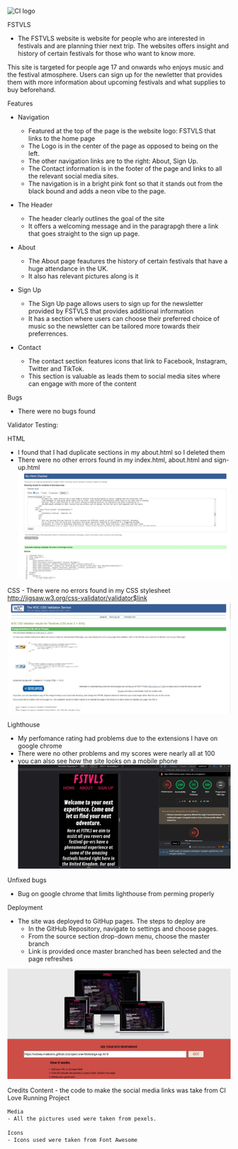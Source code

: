 ![CI logo](https://codeinstitute.s3.amazonaws.com/fullstack/ci_logo_small.png)

FSTVLS
- The FSTVLS website is website for people who are interested in festivals and are planning thier next trip. The websites offers insight and history of certain festivals for those who want to know more.

This site is targeted for people age 17 and onwards who enjoys music and the festival atmosphere. Users can sign up for the newletter that provides them with more information about upcoming festivals and what supplies to buy beforehand. 

Features
- Navigation
    - Featured at the top of the page is the website logo: FSTVLS that links to the home page
    - The Logo is in the center of the page as opposed to being on the left.
    - The other navigation links are to the right: About, Sign Up.
    - The Contact information is in the footer of the page and links to all the relevant social media sites.
    - The navigation is in a bright pink font so that it stands out from the black bound and adds a neon vibe to the page.

- The Header
    - The header clearly outlines the goal of the site
    - It offers a welcoming message and in the paragrapgh there a link that goes straight to the sign up page.

- About
    - The About page feautures the history of certain festivals that have a huge attendance in the UK.
    - It also has relevant pictures along is it

- Sign Up
    - The Sign Up page allows users to sign up for the newsletter provided by FSTVLS that provides additional information
    - It has a section where users can choose their preferred choice of music so the newsletter can be tailored more towards their preferrences.

- Contact
    - The contact section features icons that link to Facebook, Instagram, Twitter and TikTok.
    - This section is valuable as leads them to social media sites where can engage with more of the content

Bugs

 - There were no bugs found

Validator Testing:

HTML
- I found that I had duplicate sections in my about.html so I deleted them
- There were no other errors found in my index.html, about.html and sign-up.html
![](assets/images/htmltest.JPG)

CSS
    - There were no errors found in my CSS stylesheet
    http://jigsaw.w3.org/css-validator/validator$link
![](assets/images/csstest.JPG)

Lighthouse
- My perfomance rating had problems due to the extensions I have on google chrome
- There were no other problems and my scores were nearly all at 100
- you can also see how the site looks on a mobile phone
![](assets/images/lighthousetest.JPG)

Unfixed bugs
- Bug on google chrome that limits lighthouse from perming properly

Deployment
- The site was deployed to GitHup pages. The steps to deploy are
    - In the GitHub Repository, navigate to settings and choose pages.
    - From the source section drop-down menu, choose the master branch
    - Link is provided once master branched has been selected and the page refreshes

![](assets/images/amiresponsive.JPG)

Credits
    Content
    - the code to make the social media links was take from CI Love Running Project

    Media
    - All the pictures used were taken from pexels.

    Icons
    - Icons used were taken from Font Awesome

